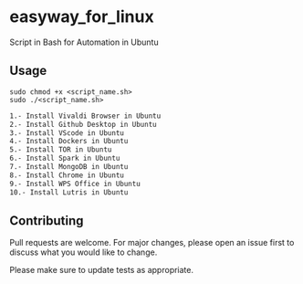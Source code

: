# easyway_for_linux
Script in Bash for Automation in Ubuntu

## Usage
```
sudo chmod +x <script_name.sh>
sudo ./<script_name.sh>
```

```bash
1.- Install Vivaldi Browser in Ubuntu
2.- Install Github Desktop in Ubuntu
3.- Install VScode in Ubuntu
4.- Install Dockers in Ubuntu
5.- Install TOR in Ubuntu
6.- Install Spark in Ubuntu
7.- Install MongoDB in Ubuntu
8.- Install Chrome in Ubuntu
9.- Install WPS Office in Ubuntu
10.- Install Lutris in Ubuntu
```

## Contributing
Pull requests are welcome. For major changes, please open an issue first to discuss what you would like to change.

Please make sure to update tests as appropriate.